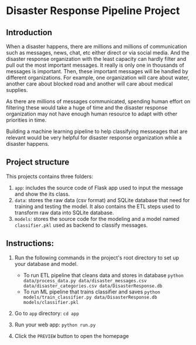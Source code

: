 # Disaster Response Pipeline Project
## Introduction
When a disaster happens, there are millions and millions of communication such as messages, news, chat, etc either direct or via social media. And the disaster response organization with the least capacity can hardly filter and pull out the most important messages. It really is only one in thousands of messages is important. Then, these important messages will be handled by different organizations. For example, one organization will care about water, another care about blocked road and another will care about medical supplies.

As there are millions of messages communicated, spending human effort on filtering these would take a huge of time and the disaster response organization may not have enough human resource to adapt with other priorities in time.

Building a machine learning pipeline to help classifying messeages that are relevant would be very helpful for disaster response organization while a disaster happens.

## Project structure
This projects contains three folders: 
1. `app`: includes the source code of Flask app used to input the message and show the its class.
2. `data`: stores the raw data (csv format) and SQLite database that need for training and testing the model. It also contains the ETL steps used to transform raw data into SQLite database.
3. `models`: stores the source code for the modeling and a model named `classifier.pkl` used as backend to classify messages.

## Instructions:
1. Run the following commands in the project's root directory to set up your database and model.
    - To run ETL pipeline that cleans data and stores in database
        `python data/process_data.py data/disaster_messages.csv data/disaster_categories.csv data/DisasterResponse.db`
    - To run ML pipeline that trains classifier and saves
        `python models/train_classifier.py data/DisasterResponse.db models/classifier.pkl`

2. Go to `app` directory: `cd app`

3. Run your web app: `python run.py`

4. Click the `PREVIEW` button to open the homepage
